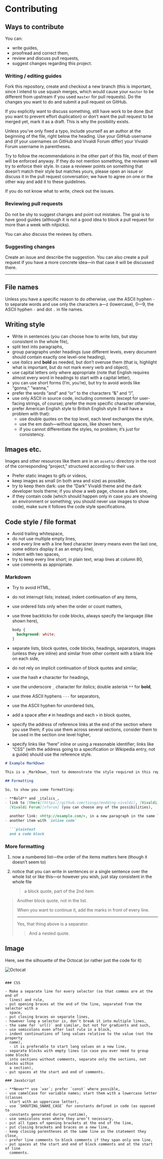 # Contributing

## Ways to contribute

You can:

- write guides,
- proofread and correct them,
- review and discuss pull requests,
- suggest changes regarding this project.

### Writing / editing guides

Fork this repository, create and checkout a new branch (this is important, since
I intend to use squash merges, which would cause your `master` to be different
from upstream if you used `master` for pull requests). Do the changes you want
to do and submit a pull request on GitHub.

If you explicitly want to discuss something, still have work to be done (but you
want to prevent effort duplication) or don’t want the pull request to be merged
yet, mark it as a draft. This is why the posibility exists.

Unless you’ve only fixed a typo, include yourself as an author at the beginning
of the file, right below the heading. Use your GitHub username and (if your
usernames on GitHub and Vivaldi Forum differ) your Vivaldi Forum username in
parentheses.

Try to follow the recommendations in the other part of this file, most of them
will be enforced anyway. If they do not mention something, the reviewer will try
to enforce their style. In case a reviewer points on something that doesn’t
match their style but matches yours, please open an issue or discuss it in the
pull request conversation; we have to agree on one or the other way and add it
to these guidelines.

If you do not know what to write, check out the issues.

### Reviewing pull requests

Do not be shy to suggest changes and point out mistakes. The goal is to have
good guides (although it is not a good idea to block a pull request for more
than a week with nitpicks).

You can also discuss the reviews by others.

### Suggesting changes

Create an issue and describe the suggestion. You can also create a pull request
if you have a more concrete idea—in that case it will be discussed there.

---

## File names

Unless you have a specific reason to do otherwise, use the ASCII hyphen `-` to
separate words and use only the characters a—z (lowercase), 0—9, the ASCII
hyphen `-` and dot `.` in file names.

## Writing style

- Write in sentences (you can choose how to write lists, but stay consistent in
  the whole file),
- split text into paragraphs,
- group paragraphs under headings (use different levels, every document should
  contain exactly one level-one heading),
- use _italics_ and **bold** as needed, but don’t overuse them (that is,
  highlight what is important, but do not mark every verb and object),
- use capital letters only where appropriate (note that English requires almost
  every word in headings to start with a capital letter),
- you can use short forms (I’m, you’re), but try to avoid words like “gonna,”
  “wanna,”
- prefer the words “and” and “or” to the characters “&” and “/”,
- use only ASCII in source code, including comments (except for user-facing
  strings, of course); prefer the more specific character otherwise,
- prefer American English style to British English style (I will have a problem
  with that):
  - use double quotes on the top level, each level exchanges the style,
  - use the em dash—without spaces, like shown here,
  - if you cannot differentiate the styles, no problem; it’s just for
    consistency.

## Images etc.

Images and other resources like them are in an `assets/` directory in the root
of the corresponding “project,” structured according to their use.

- Prefer static images to gifs or videos,
- keep images as small (in both area and size) as possible,
- try to keep them dark: use the “Dark” Vivaldi theme and the dark developer
  tools theme; if you show a web page, choose a dark one,
- if they contain code (which should happen only in case you are showing an
  environment or something; you should never use images to show code), make sure
  it follows the code style specifications.

## Code style / file format

- Avoid trailing whitespace,
- do not use multiple empty lines,
- end every line with a line feed character (every means even the last one, some
  editors display it as an empty line),
- indent with two spaces,
- try to keep every line short; in plain text, wrap lines at column 80,
- use comments as appropriate.

### Markdown

- Try to avoid HTML,
- do not interrupt lists; instead, indent continuation of any items,
- use ordered lists only when the order or count matters,
- use three backticks for code blocks, always specify the language (like shown
  here),

  ```css
  body {
    background: white;
  }
  ```

- separate lists, block quotes, code blocks, headings, separators, images
  (unless they are inline) and similar from other content with a blank line on
  each side,
- do not rely on implicit continuation of block quotes and similar,
- use the hash `#` character for headings,
- use the underscore `_` character for _italics_; double asterisk `**` for
  **bold**,
- use three ASCII hyphens `---` for separators,
- use the ASCII hyphen for unordered lists,
- add a space after `#` in headings and each `>` in block quotes,
- specify the address of reference links at the end of the section where you use
  them; if you use them across several sections, consider them to be used in the
  section one level higher,
- specify links like “here” inline or using a reasonable identifier; links like
  “CSS” (with the address going to a specification or Wikipedia entry, not a
  guide) should use the reference style.

```markdown
# Example MarkDown

This is a _MarkDown_ text to demonstrate the style required in this repository.

## Formatting

So, to show you some formatting:

- **Bold** and _italics_,
- link to [there](https://github.com/tiosgz/modding-vivaldi), [Vivaldi] and
  [Vivaldi Forum][vforum] (you can choose any of the possibilities),

  another link: <http://example.com/>, in a new paragraph in the same list item,
- another item with `inline code`

  ```plaintext
  and a code block
  ```

[Vivaldi]:https://vivaldi.com/
[vforum]:https://forum.vivaldi.net/

### More formatting

1. now a numbered list—the order of the items matters here (though it doesn’t
   seem to)
2. notice that you can write in sentences or a single sentence over the whole
   list or like this—or however you wish, just stay consistent in the whole file

   > a block quote, part of the 2nd item

> Another block quote, not in the list.
>
> When you want to continue it, add the marks in front of every line.
>
> ---
>
> Yes, that thing above is a separator.
>
> > And a nested quote.

## Image

Here, see the silhouette of the Octocat (or rather just the code for it)

![Octocat](https://github.githubassets.com/images/modules/logos_page/GitHub-Mark.png)
```

### CSS

- Make a separate line for every selector (so that commas are at the end of
  lines) and rule,
- put opening braces at the end of the line, separated from the selector with a
  space,
- put closing braces on separate lines,
- however long a selector is, don’t break it into multiple lines,
- the same for `url()` and similar, but not for gradients and such,
- use semicolons even after last rule in a block,
- indent continuations of long values relative to the value (not the property
  name),
  - it is preferable to start long values on a new line,
- separate blocks with empty lines (in case you ever need to group some blocks
  into sections without comments, separate only the sections, not blocks within
  a section),
- put spaces at the start and end of comments.

### JavaScript

- **Never** use `var`; prefer `const` where possible,
- use camelCase for variable names; start them with a lowercase letter (classes
  start with an uppercase letter),
- use `SHOUTING_SNAKE_CASE` for constants defined in code (as opposed to
  constants generated during runtime),
- use semicolons even where they aren’t necessary,
- put all types of opening brackets at the end of the line,
- put closing brackets and braces on a new line,
- keep closing parentheses at the same line as the statement they close,
- prefer line comments to block comments if they span only one line,
- put spaces at the start and end of block comments and at the start of line
  comments.
